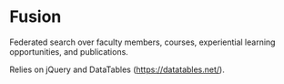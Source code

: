 # Fusion
Federated search over faculty members, courses, experiential learning opportunities, and publications.

Relies on jQuery and DataTables (https://datatables.net/).
